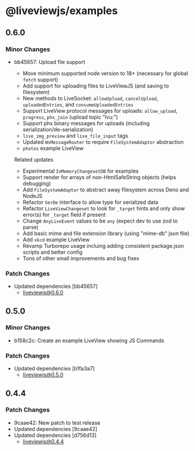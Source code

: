 # @liveviewjs/examples

## 0.6.0

### Minor Changes

- bb45657: Upload file support

  - Move minimum supported node version to 18+ (necessary for global `fetch` support)
  - Add support for uploading files to LiveViewJS (and saving to filesystem)
  - New methods to LiveSocket: `allowUpload`, `cancelUpload`, `uploadedEntries`, and `consumeUploadedEntries`
  - Support LiveView protocol messages for uploads: `allow_upload`, `progress`, `phx_join` (upload topic "lvu:")
  - Support phx binary messages for uploads (including serialization/de-serialization)
  - `live_img_preview` and `live_file_input` tags
  - Updated `WsMessageRouter` to require `FileSystemAdaptor` abstraction
  - `photos` example LiveView

  Related updates

  - Experimental `InMemoryChangesetDB` for examples
  - Support render for arrays of non-HtmlSafeString objects (helps debugging)
  - Add `FileSystemAdaptor` to abstract away filesystem across Deno and NodeJS
  - Refactor `SerDe` interface to allow type for serialized data
  - Refactor `LiveViewChangeset` to look for `_target` hints and only show error(s) for `_target` field if present
  - Change `AnyLiveEvent` values to be `any` (expect dev to use zod to parse)
  - Add basic mime and file extension library (using "mime-db" json file)
  - Add `xkcd` example LiveView
  - Revamp Turborepo usage incluing adding consistent package.json scripts and better config
  - Tons of other small improvements and bug fixes

### Patch Changes

- Updated dependencies [bb45657]
  - liveviewjs@0.6.0

## 0.5.0

### Minor Changes

- b158c2c: Create an example LiveView showing JS Commands

### Patch Changes

- Updated dependencies [b1fa3a7]
  - liveviewjs@0.5.0

## 0.4.4

### Patch Changes

- 9caae42: New patch to test release
- Updated dependencies [9caae42]
- Updated dependencies [d756d13]
  - liveviewjs@0.4.4
